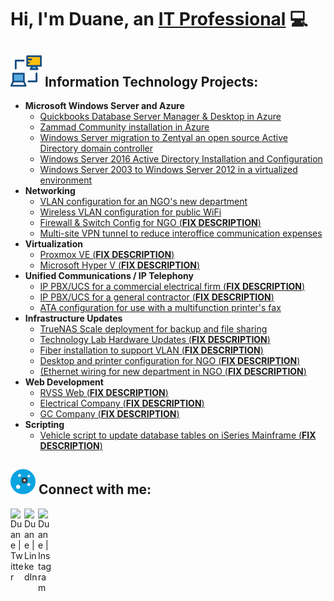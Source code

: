 # Hi, I'm Duane, an [IT Professional](https://www.linkedin.com/in/duane-george) :computer:
## <img width= "50px" src="assets/networking-monitor.svg" /> Information Technology Projects:
- **Microsoft Windows Server and Azure**
	- [Quickbooks Database Server Manager & Desktop in Azure]()
	- [Zammad Community installation in Azure]()
	- [Windows Server migration to Zentyal an open source Active Directory domain controller](https://github.com/duanewg/project-page)
	- [Windows Server 2016 Active Directory Installation and Configuration ]()
  	- [Windows Server 2003 to Windows Server 2012 in a virtualized environment](https://github.com/duanewg/project-page)
- **Networking**
	- [VLAN configuration for an NGO's new department](https://github.com/duanewg/project-page)
	- [Wireless VLAN configuration for public WiFi](https://github.com/duanewg/project-page)
	- [Firewall & Switch Config for NGO (**FIX DESCRIPTION**)]()
	- [Multi-site VPN tunnel to reduce interoffice communication expenses
](https://github.com/duanewg/project-page)
- **Virtualization**
	- [Proxmox VE (**FIX DESCRIPTION**)]()
	- [Microsoft Hyper V (**FIX DESCRIPTION**)]() 
- **Unified Communications / IP Telephony**
	- [IP PBX/UCS for a commercial electrical firm (**FIX DESCRIPTION**)]()
	- [IP PBX/UCS for a general contractor (**FIX DESCRIPTION**)]()
	- [ATA configuration for use with a multifunction printer's fax]()
- **Infrastructure Updates**
	- [TrueNAS Scale deployment for backup and file sharing ]()
	- [Technology Lab Hardware Updates (**FIX DESCRIPTION**)](https://github.com/duanewg/project-page)
	- [Fiber installation to support VLAN (**FIX DESCRIPTION**)](https://github.com/duanewg/project-page)
   - [Desktop and printer configuration for NGO (**FIX DESCRIPTION**)]()
   - [(Ethernet wiring for new department in NGO (**FIX DESCRIPTION**)]()
- **Web Development**
  - [RVSS Web (**FIX DESCRIPTION**)](https://github.com/duanewg/project-page)
  - [Electrical Company (**FIX DESCRIPTION**)](https://github.com/duanewg/project-page)
  - [GC Company (**FIX DESCRIPTION**)](https://github.com/duanewg/project-page)
- **Scripting**
  - [Vehicle script to update database tables on iSeries Mainframe (**FIX DESCRIPTION**)](https://github.com/duanewg/project-page)


<h2> <img width="40px" src="assets/connect.svg" /> Connect with me:</h2>

[<img align="left" alt="Duane | Twitter" width="22px" src="https://skillicons.dev/icons?i=twitter" />][twitter]
[<img align="left" alt="Duane | LinkedIn" width="22px" src="https://skillicons.dev/icons?i=linkedin" />][linkedin]
[<img align="left" alt="Duane | Instagram" width="22px" src="https://skillicons.dev/icons?i=instagram" />][instagram]

[twitter]: https://twitter.com/duanegeorge
[instagram]: https://www.instagram.com/twinbrodarkdg
[linkedin]: https://linkedin.com/in/duane-george
